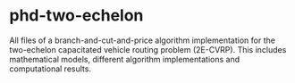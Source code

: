 # phd-two-echelon

All files of a branch-and-cut-and-price algorithm implementation for the two-echelon capacitated vehicle routing problem (2E-CVRP).
This includes mathematical models, different algorithm implementations and computational results.
